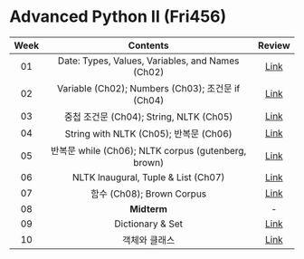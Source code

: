 # Advanced Python II (Fri456)

|**Week**|**Contents**|**Review**|
|:---:|:---:|:---:|
|01|Date: Types, Values, Variables, and Names (Ch02)|[Link](/week_01.ipynb)|
|02|Variable (Ch02); Numbers (Ch03); 조건문 if (Ch04)|[Link](/week_02.ipynb)|
|03|중첩 조건문 (Ch04); String, NLTK (Ch05)|[Link](/week_03.ipynb)|
|04|String with NLTK (Ch05); 반복문 (Ch06)|[Link](/week_04.ipynb)|
|05|반복문 while (Ch06); NLTK corpus (gutenberg, brown)|[Link](/week_05.ipynb)|
|06|NLTK lnaugural, Tuple & List (Ch07)|[Link](/week_06.ipynb)|
|07|함수 (Ch08); Brown Corpus|[Link](/week_07.ipynb)|
|08|**Midterm**|-|
|09|Dictionary & Set|[Link](/week_09.ipynb)|
|10|객체와 클래스|[Link](/week_10.ipynb)|
